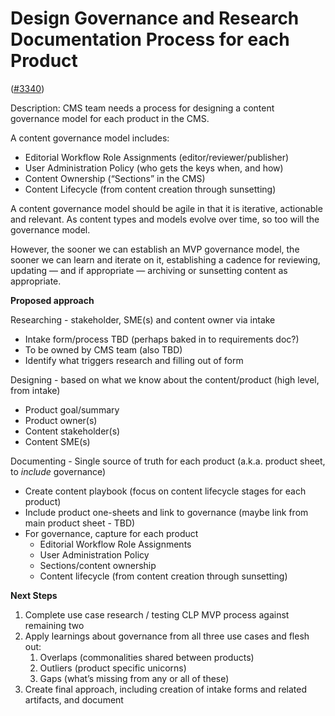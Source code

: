 # Design Governance and Research Documentation Process for each Product
([#3340](https://app.zenhub.com/workspaces/vagov-cms-team-5c0e7b864b5806bc2bfc2087/issues/department-of-veterans-affairs/va.gov-cms/3340))

Description: CMS team needs a process for designing a content governance model for each product in the CMS.

A content governance model includes:

*   Editorial Workflow Role Assignments (editor/reviewer/publisher)
*   User Administration Policy (who gets the keys when, and how)
*   Content Ownership (“Sections” in the CMS)
*   Content Lifecycle (from content creation through sunsetting)

A content governance model should be agile in that it is iterative, actionable and relevant. As content types and models evolve over time, so too will the governance model.

However, the sooner we can establish an MVP governance model, the sooner we can learn and iterate on it, establishing a cadence for reviewing, updating  — and if appropriate — archiving or sunsetting content as appropriate.

**Proposed approach**

Researching - stakeholder, SME(s) and content owner via intake

*   Intake form/process TBD (perhaps baked in to requirements doc?)
*   To be owned by CMS team (also TBD)
*   Identify what triggers research and filling out of form

Designing - based on what we  know about the content/product (high level, from intake)

*   Product goal/summary
*   Product owner(s)
*   Content stakeholder(s)
*   Content SME(s)

Documenting  - Single source of truth for each product (a.k.a. product sheet, to _include_ governance)

*   Create content playbook (focus on content lifecycle stages for each product)
*   Include product one-sheets and link to governance (maybe link from main product sheet - TBD)
*   For governance, capture for each product
    *   Editorial Workflow Role Assignments
    *   User Administration Policy
    *   Sections/content ownership
    *   Content lifecycle (from content creation through sunsetting)

**Next Steps**

1. Complete use case research / testing CLP MVP process against remaining two
2. Apply learnings about governance from all three use cases and flesh out:
    1. Overlaps (commonalities shared between products)
    2. Outliers (product specific unicorns)
    3. Gaps (what’s missing from any or all of these)
3. Create final approach, including creation of intake forms and related artifacts, and document
